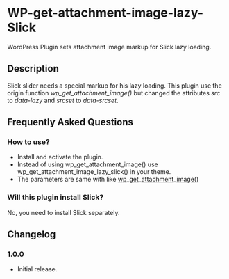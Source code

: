 # WP-get-attachment-image-lazy-Slick #

WordPress Plugin sets attachment image markup for Slick lazy loading.

## Description
Slick slider needs a special markup for his lazy loading. This plugin use the origin function *wp_get_attachment_image()* but changed the attributes *src* to *data-lazy* and *srcset* to *data-srcset*.

## Frequently Asked Questions 
### How to use?

* Install and activate the plugin.
* Instead of using wp_get_attachment_image() use wp_get_attachment_image_lazy_slick() in your theme.
* The parameters are same with like [wp_get_attachment_image()](https://developer.wordpress.org/reference/functions/wp_get_attachment_image/#parameters)

### Will this plugin install Slick?
No, you need to install Slick separately.

## Changelog
### 1.0.0
* Initial release.
